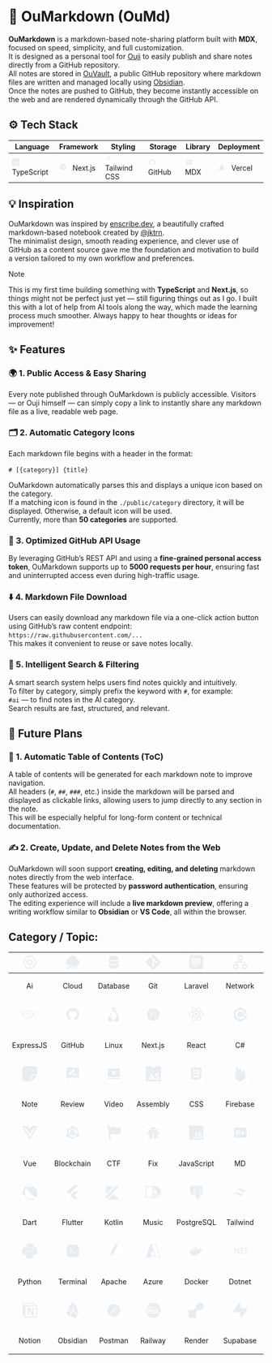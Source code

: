 # 📝 OuMarkdown (OuMd)

**OuMarkdown** is a markdown-based note-sharing platform built with **MDX**, focused on speed, simplicity, and full customization.  
It is designed as a personal tool for [Ouji](https://github.com/oujisan) to easily publish and share notes directly from a GitHub repository.  
All notes are stored in [OuVault](https://github.com/oujisan/OuVault), a public GitHub repository where markdown files are written and managed locally using [Obsidian](https://obsidian.md).  
Once the notes are pushed to GitHub, they become instantly accessible on the web and are rendered dynamically through the GitHub API.

## ⚙️ Tech Stack

| Language | Framework | Styling | Storage | Library | Deployment |
| - | - | - | - | - | - |
| <img src="./public/category/typescript.svg" height="15" /> &nbsp; TypeScript | <img src="./public/category/nextjs.svg" height="15" /> &nbsp; Next.js | <img src="./public/category/tailwind.svg" height="15" /> &nbsp; Tailwind CSS | <img src="./public/category/github.svg" height="15" /> &nbsp; GitHub | <img src="./public/category/md.svg" height="15" /> &nbsp; MDX | <img src="./public/category/vercel.svg" height="15" /> &nbsp; Vercel |

## 💡 Inspiration

OuMarkdown was inspired by [enscribe.dev](https://enscribe.dev/), a beautifully crafted markdown-based notebook created by [@jktrn](https://github.com/jktrn).  
The minimalist design, smooth reading experience, and clever use of GitHub as a content source gave me the foundation and motivation to build a version tailored to my own workflow and preferences.

> [!NOTE]   
> This is my first time building something with **TypeScript** and **Next.js**, so things might not be perfect just yet — still figuring things out as I go. I built this with a lot of help from AI tools along the way, which made the learning process much smoother. Always happy to hear thoughts or ideas for improvement!


## ✨ Features

### 🌍 1. Public Access & Easy Sharing  
Every note published through OuMarkdown is publicly accessible. Visitors — or Ouji himself — can simply copy a link to instantly share any markdown file as a live, readable web page.

### 🗂️ 2. Automatic Category Icons  
Each markdown file begins with a header in the format:

`# [{category}] {title}`

OuMarkdown automatically parses this and displays a unique icon based on the category.  
If a matching icon is found in the `./public/category` directory, it will be displayed. Otherwise, a default icon will be used.  
Currently, more than **50 categories** are supported.

### 🔗 3. Optimized GitHub API Usage  
By leveraging GitHub’s REST API and using a **fine-grained personal access token**, OuMarkdown supports up to **5000 requests per hour**, ensuring fast and uninterrupted access even during high-traffic usage.

### ⬇️ 4. Markdown File Download  
Users can easily download any markdown file via a one-click action button using GitHub’s raw content endpoint:  
`https://raw.githubusercontent.com/...`  
This makes it convenient to reuse or save notes locally.

### 🔎 5. Intelligent Search & Filtering  
A smart search system helps users find notes quickly and intuitively.  
To filter by category, simply prefix the keyword with `#`, for example:  
`#ai` — to find notes in the AI category.  
Search results are fast, structured, and relevant.

## 🔮 Future Plans

### 📑 1. Automatic Table of Contents (ToC)  
A table of contents will be generated for each markdown note to improve navigation.  
All headers (`#`, `##`, `###`, etc.) inside the markdown will be parsed and displayed as clickable links, allowing users to jump directly to any section in the note.  
This will be especially helpful for long-form content or technical documentation.

### ✍️ 2. Create, Update, and Delete Notes from the Web  
OuMarkdown will soon support **creating, editing, and deleting** markdown notes directly from the web interface.  
These features will be protected by **password authentication**, ensuring only authorized access.  
The editing experience will include a **live markdown preview**, offering a writing workflow similar to **Obsidian** or **VS Code**, all within the browser.


## Category / Topic:
| <img src="./public/category/ai.svg" height="30" /> | <img src="./public/category/cloud.svg" height="30" /> | <img src="./public/category/database.svg" height="30" /> | <img src="./public/category/git.svg" height="30" /> | <img src="./public/category/laravel.svg" height="30" /> | <img src="./public/category/network.svg" height="30" /> | <img src="./public/category/qna.svg" height="30" /> | <img src="./public/category/troubleshoot.svg" height="30" /> | <img src="./public/category/anime.svg" height="30" /> | <img src="./public/category/code.svg" height="30" /> |
| - | - | - | - | - | - | - | - | - | - |
| <p align="center">Ai</p> | <p align="center">Cloud</p> | <p align="center">Database</p> | <p align="center">Git</p> | <p align="center">Laravel</p> | <p align="center">Network</p> | <p align="center">QnA</p> | <p align="center">Troubleshoot</p> | <p align="center">Anime</p> | <p align="center">Code</p> |
| <p align="center"><img src="./public/category/expressjs.svg" height="30" /></p> | <p align="center"><img src="./public/category/github.svg" height="30" /></p> | <p align="center"><img src="./public/category/linux.svg" height="30" /></p> | <p align="center"><img src="./public/category/nextjs.svg" height="30" /></p> | <p align="center"><img src="./public/category/react.svg" height="30" /></p> | <p align="center"><img src="./public/category/csharp.svg" height="30" /></p> | <p align="center"><img src="./public/category/typescript.svg" height="30" /></p> | <p align="center"><img src="./public/category/extension.svg" height="30" /></p> | <p align="center"><img src="./public/category/html.svg" height="30" /></p> | <p align="center"><img src="./public/category/logbook.svg" height="30" /></p> |
| <p align="center">ExpressJS</p> | <p align="center">GitHub</p> | <p align="center">Linux</p> | <p align="center">Next.js</p> | <p align="center">React</p> | <p align="center">C#</p> | <p align="center">Typescript</p> | <p align="center">Extension</p> | <p align="center">HTML</p> | <p align="center">Logbook</p> |
| <p align="center"><img src="./public/category/note.svg" height="30" /></p> | <p align="center"><img src="./public/category/review.svg" height="30" /></p> | <p align="center"><img src="./public/category/video.svg" height="30" /></p> | <p align="center"><img src="./public/category/assembly.svg" height="30" /></p> | <p align="center"><img src="./public/category/css.svg" height="30" /></p> | <p align="center"><img src="./public/category/firebase.svg" height="30" /></p> | <p align="center"><img src="./public/category/idea.svg" height="30" /></p> | <p align="center"><img src="./public/category/matkul.svg" height="30" /></p> | <p align="center"><img src="./public/category/penetration.svg" height="30" /></p> | <p align="center"><img src="./public/category/script.svg" height="30" /></p> |
| <p align="center">Note</p> | <p align="center">Review</p> | <p align="center">Video</p> | <p align="center">Assembly</p> | <p align="center">CSS</p> | <p align="center">Firebase</p> | <p align="center">Idea</p> | <p align="center">Matkul</p> | <p align="center">Penetration</p> | <p align="center">Script</p> |
| <p align="center"><img src="./public/category/vue.svg" height="30" /></p> | <p align="center"><img src="./public/category/blockchain.svg" height="30" /></p> | <p align="center"><img src="./public/category/ctf.svg" height="30" /></p> | <p align="center"><img src="./public/category/fix.svg" height="30" /></p> | <p align="center"><img src="./public/category/javascript.svg" height="30" /></p> | <p align="center"><img src="./public/category/md.svg" height="30" /></p> | <p align="center"><img src="./public/category/php.svg" height="30" /></p> | <p align="center"><img src="./public/category/sqlite.svg" height="30" /></p> | <p align="center"><img src="./public/category/web.svg" height="30" /></p> | <p align="center"><img src="./public/category/box.svg" height="30" /></p> |
| <p align="center">Vue</p> | <p align="center">Blockchain</p> | <p align="center">CTF</p> | <p align="center">Fix</p> | <p align="center">JavaScript</p> | <p align="center">MD</p> | <p align="center">PHP</p> | <p align="center">SQLite</p> | <p align="center">Web</p> | <p align="center">Box</p> |
| <p align="center"><img src="./public/category/dart.svg" height="30" /></p> | <p align="center"><img src="./public/category/flutter.svg" height="30" /></p> | <p align="center"><img src="./public/category/kotlin.svg" height="30" /></p> | <p align="center"><img src="./public/category/music.svg" height="30" /></p> | <p align="center"><img src="./public/category/postgresql.svg" height="30" /></p> | <p align="center"><img src="./public/category/tailwind.svg" height="30" /></p> | <p align="center"><img src="./public/category/c++.svg" height="30" /></p> | <p align="center"><img src="./public/category/game.svg" height="30" /></p> | <p align="center"><img src="./public/category/language.svg" height="30" /></p> | <p align="center"><img src="./public/category/mysql.svg" height="30" /></p> |
| <p align="center">Dart</p> | <p align="center">Flutter</p> | <p align="center">Kotlin</p> | <p align="center">Music</p> | <p align="center">PostgreSQL</p> | <p align="center">Tailwind</p> | <p align="center">C++</p> | <p align="center">Game</p> | <p align="center">Language</p> | <p align="center">MySQL</p> |
| <p align="center"><img src="./public/category/python.svg" height="30" /></p> | <p align="center"><img src="./public/category/terminal.svg" height="30" /></p> | <p align="center"><img src="./public/category/apache.svg" height="30" /> | <p align="center"><img src="./public/category/azure.svg" height="30" /> | <p align="center"><img src="./public/category/docker.svg" height="30" /> | <p align="center"><img src="./public/category/dotnet.svg" height="30" /> | <p align="center"><img src="./public/category/godot.svg" height="30" /> | <p align="center"><img src="./public/category/kubernetes.svg" height="30" /> | <p align="center"><img src="./public/category/neon.svg" height="30" /> | <p align="center"><img src="./public/category/nginx.svg" height="30" /></p> |
| <p align="center">Python</p> | <p align="center">Terminal</p> | <p align="center">Apache</p> | <p align="center">Azure</p> | <p align="center">Docker</p> | <p align="center">Dotnet</p> | <p align="center">Godot</p> | <p align="center">Kubernetes</p> | <p align="center">Neon</p> | <p align="center">Nginx</p> | <p align="center">Notion</p> |
| <p align="center"><img src="./public/category/notion.svg" height="30" /> | <p align="center"><img src="./public/category/obsidian.svg" height="30" /> | <p align="center"><img src="./public/category/postman.svg" height="30" /></p> | <p align="center"><img src="./public/category/railway.svg" height="30" /></p> | <p align="center"><img src="./public/category/render.svg" height="30" /></p> | <p align="center"><img src="./public/category/supabase.svg" height="30" /></p> | <p align="center"><img src="./public/category/swagger.svg" height="30" /></p> | <p align="center"><img src="./public/category/unity.svg" height="30" /></p> | <p align="center"><img src="./public/category/vercel.svg" height="30" /></p> | <p align="center">. . . </p>
| <p align="center">Notion</p> | <p align="center">Obsidian</p> | <p align="center">Postman</p> | <p align="center">Railway</p> | <p align="center">Render</p> | <p align="center">Supabase</p> | <p align="center">Swagger</p> | <p align="center">Unity</p> | <p align="center">Vercel</p> | <p align="center">. . .</p>
